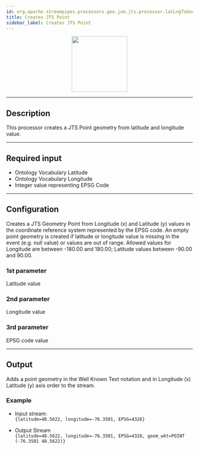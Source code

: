 ```yaml
---
id: org.apache.streampipes.processors.geo.jvm.jts.processor.latLngToGeo
title: Creates JTS Point
sidebar_label: Creates JTS Point
---
```


<!--
  ~ Licensed to the Apache Software Foundation (ASF) under one or more
  ~ contributor license agreements.  See the NOTICE file distributed with
  ~ this work for additional information regarding copyright ownership.
  ~ The ASF licenses this file to You under the Apache License, Version 2.0
  ~ (the "License"); you may not use this file except in compliance with
  ~ the License.  You may obtain a copy of the License at
  ~
  ~    http://www.apache.org/licenses/LICENSE-2.0
  ~
  ~ Unless required by applicable law or agreed to in writing, software
  ~ distributed under the License is distributed on an "AS IS" BASIS,
  ~ WITHOUT WARRANTIES OR CONDITIONS OF ANY KIND, either express or implied.
  ~ See the License for the specific language governing permissions and
  ~ limitations under the License.
  ~
  -->



<p align="center">
    <img src="/img/pipeline-elements/org.apache.streampipes.processors.geo.jvm.jts.processor.latLngToGeo/icon.png" width="150px;" class="pe-image-documentation"/>
</p>

***

## Description

This processor creates a  JTS Point geometry from  latitude and longitude value.

***

## Required input

*  Ontology Vocabulary Latitude
*  Ontology Vocabulary Longitude
*  Integer value representing EPSG Code


***

## Configuration

Creates a JTS Geometry Point from Longitude (x) and Latitude (y) values in the coordinate reference system represented by the EPSG code.
An empty point geometry is created if latitude or longitude value is missing in the event (e.g. null value) or values are out of range. Allowed values for Longitude are between -180.00 and 180.00; Latitude values between -90.00 and 90.00.

### 1st parameter
Latitude value

### 2nd parameter
Longitude value

### 3rd parameter
EPSG code value

***

## Output

Adds a point geometry in the Well Known Text notation and in Longitude (x)  Latitude (y) axis order to the stream.

### Example
* Input stream: <br/>
  `{latitude=48.5622, longitude=-76.3501, EPSG=4326}`

* Output Stream <br/>
  `{latitude=48.5622, longitude=-76.3501, EPSG=4326, geom_wkt=POINT (-76.3501 48.5622)}`
